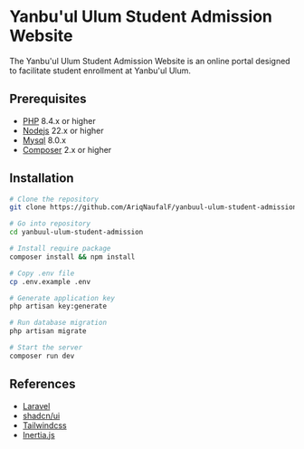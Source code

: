# Yanbu'ul Ulum Student Admission Website

The Yanbu'ul Ulum Student Admission Website is an online portal designed to facilitate student enrollment at Yanbu'ul Ulum.

## Prerequisites

- [PHP](https://www.php.net/downloads.php) 8.4.x or higher
- [Nodejs](https://nodejs.org/en/download) 22.x or higher
- [Mysql](https://www.mysql.com/downloads/) 8.0.x
- [Composer](https://getcomposer.org/download/) 2.x or higher

## Installation

```bash
# Clone the repository
git clone https://github.com/AriqNaufalF/yanbuul-ulum-student-admission.git

# Go into repository
cd yanbuul-ulum-student-admission

# Install require package
composer install && npm install

# Copy .env file
cp .env.example .env

# Generate application key
php artisan key:generate

# Run database migration
php artisan migrate

# Start the server
composer run dev
```

## References

- [Laravel](https://laravel.com/docs)
- [shadcn/ui](https://ui.shadcn.com/docs)
- [Tailwindcss](https://tailwindcss.com/docs)
- [Inertia.js](https://inertiajs.com/)
